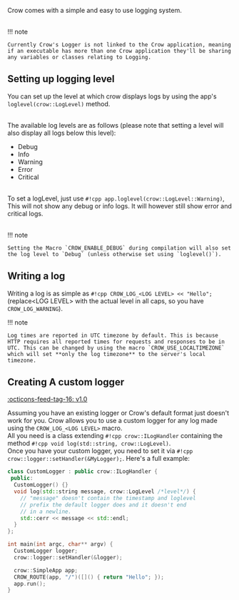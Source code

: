 Crow comes with a simple and easy to use logging system.<br><br>

!!! note

    Currently Crow's Logger is not linked to the Crow application, meaning if an executable has more than one Crow application they'll be sharing any variables or classes relating to Logging.

## Setting up logging level
You can set up the level at which crow displays logs by using the app's `loglevel(crow::LogLevel)` method.<br><br>

The available log levels are as follows (please note that setting a level will also display all logs below this level):

- Debug
- Info
- Warning
- Error
- Critical
<br><br>

To set a logLevel, just use `#!cpp app.loglevel(crow::LogLevel::Warning)`, This will not show any debug or info logs. It will however still show error and critical logs.<br><br>

!!! note

    Setting the Macro `CROW_ENABLE_DEBUG` during compilation will also set the log level to `Debug` (unless otherwise set using `loglevel()`).


## Writing a log
Writing a log is as simple as `#!cpp CROW_LOG_<LOG LEVEL> << "Hello";` (replace&lt;LOG LEVEL&gt; with the actual level in all caps, so you have `CROW_LOG_WARNING`).

!!! note

    Log times are reported in UTC timezone by default. This is because HTTP requires all reported times for requests and responses to be in UTC. This can be changed by using the macro `CROW_USE_LOCALTIMEZONE` which will set **only the log timezone** to the server's local timezone.

## Creating A custom logger
<span class="tag">[:octicons-feed-tag-16: v1.0](https://github.com/CrowCpp/Crow/releases/v1.0)</span>


Assuming you have an existing logger or Crow's default format just doesn't work for you. Crow allows you to use a custom logger for any log made using the `CROW_LOG_<LOG LEVEL>` macro.<br>
All you need is a class extending `#!cpp crow::ILogHandler` containing the method `#!cpp void log(std::string, crow::LogLevel)`.<br>
Once you have your custom logger, you need to set it via `#!cpp crow::logger::setHandler(&MyLogger);`. Here's a full example:<br>
```cpp
class CustomLogger : public crow::ILogHandler {
 public:
  CustomLogger() {}
  void log(std::string message, crow::LogLevel /*level*/) {
    // "message" doesn't contain the timestamp and loglevel
    // prefix the default logger does and it doesn't end
    // in a newline.
    std::cerr << message << std::endl;
  }
};

int main(int argc, char** argv) {
  CustomLogger logger;
  crow::logger::setHandler(&logger);

  crow::SimpleApp app;
  CROW_ROUTE(app, "/")([]() { return "Hello"; });
  app.run();
}
```
